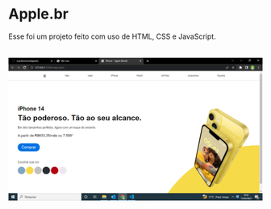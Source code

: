 # Apple.br
Esse foi um projeto feito com uso de HTML, CSS e JavaScript.
<br>
<br>
<br>
<img src="https://raw.githubusercontent.com/Joaoferreiras/Apple.br/f5787d5368b1b31b794f3b4cc4906fc31ae70b99/img/Captura%20de%20Tela%20(7).png">
